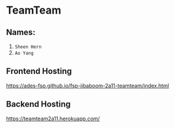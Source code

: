 # TeamTeam

## Names:

1. `Sheen Hern`
2. `Ao Yang`

## Frontend Hosting

https://ades-fsp.github.io/fsp-jibaboom-2a11-teamteam/index.html

## Backend Hosting

https://teamteam2a11.herokuapp.com/
